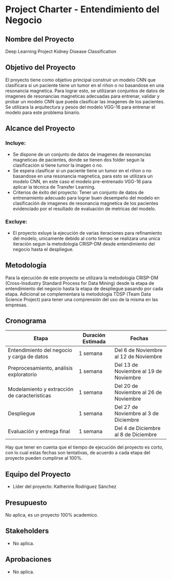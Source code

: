 # Project Charter - Entendimiento del Negocio

## Nombre del Proyecto

Deep Learning Project Kidney Disease Classification

## Objetivo del Proyecto

El proyecto tiene como objetivo principal construir un modelo CNN que clasificara si un paciente tiene un tumor en el riñon o no basandose en una resonancia magnetica. Para lograr esto, se utilizaran conjuntos de datos de imagenes de resonancias magneticas adecuadas para entrenar, validar y probar un modelo CNN que pueda clasificar las imagenes de los pacientes. Se utilizara la arquitectura y pesos del modelo VGG-16 para entrenar el modelo para este problema binario.

## Alcance del Proyecto

### Incluye:

- Se dispone de un conjunto de datos de imagenes de resonancias magneticas de pacientes, donde se tienen dos folder segun la clasificación si tiene tumor la imagen o no.
- Se espera clasificar si un paciente tiene un tumor en el riñon o no basandose en una resonancia magnetica, para esto se utilizara un modelo CNN, en este caso el modelo pre-entrenado VGG-16 para aplicar la técnica de Transfer Learning.
- Criterios de éxito del proyecto:
Tener un conjunto de datos de entrenamiento adecuado para lograr buen desempeño del modelo en clasificación de imagenes de resonancia magnetica de los pacientes evidenciado por el resultado de evaluación de metricas del modelo.

### Excluye:

- El proyecto exluye la ejecución de varias iteraciones para refinamiento del modelo, unicamente debido al corto tiempo se realizara una unica iteración segun la metodología CRISP-DM desde entendimiento del negocio hasta el despliegue.

## Metodología

Para la ejecución de este proyecto se utilizara la metodología CRISP-DM (Cross-Insdustry Standard Process for Data Mining) desde la etapa de entendimiento del negocio hasta la etapa de despliegue pasando por cada etapa. Adicional se complementara la metodología TDSP (Team Data Science Project) para tener una comprensión del uso de la misma en las empresas.

## Cronograma

| Etapa | Duración Estimada | Fechas |
|------|---------|-------|
| Entendimiento del negocio y carga de datos | 1 semana | Del 6 de Noviembre al 12 de Noviembre |
| Preprocesamiento, análisis exploratorio | 1 semana | Del 13 de Noviembre al 19 de Noviembre |
| Modelamiento y extracción de características | 1 semana | Del 20 de Noviembre al 26 de Noviembre |
| Despliegue | 1 semana | Del 27 de Noviembre al 3 de Diciembre |
| Evaluación y entrega final | 1 semana | Del 4 de Diciembre al 8 de Diciembre |

Hay que tener en cuenta que el tiempo de ejecución del proyecto es corto, con lo cual estas fechas son tentativas, de acuerdo a cada etapa del proyecto pueden cumplirse al 100%.

## Equipo del Proyecto

- Líder del proyecto: Katherine Rodriguez Sánchez

## Presupuesto

No aplica, es un proyecto 100% academico.

## Stakeholders

- No aplica.

## Aprobaciones

- No aplica.
